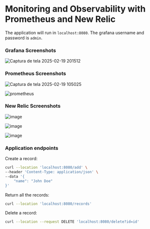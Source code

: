# Monitoring and Observability with Prometheus and New Relic

The application will run in `localhost:8080`.
The grafana username and password is `admin`.

### Grafana Screenshots

![Captura de tela 2025-02-19 201512](https://github.com/user-attachments/assets/82b496ca-cbd2-4628-93be-75a5c17ed320)

### Prometheus Screenshots

![Captura de tela 2025-02-19 105025](https://github.com/user-attachments/assets/b8517145-42ad-440a-a1fe-689529e6e89d)

![prometheus](https://github.com/user-attachments/assets/d5c238b5-893a-4625-af3c-b1ef99fdf645)


### New Relic Screenshots

![image](https://github.com/user-attachments/assets/944df70c-10f7-4c55-bcd1-f4e3f7058cf7)

![image](https://github.com/user-attachments/assets/510c1bc1-ec98-440b-ad8c-9fa0319b3360)

![image](https://github.com/user-attachments/assets/5898c62c-00a8-4708-a68a-fc1a2452b982)

### Application endpoints

Create a record:
```bash
curl --location 'localhost:8080/add' \
--header 'Content-Type: application/json' \
--data '{
    "name": "John Doe"
}'
```

Return all the records:
```bash
curl --location 'localhost:8080/records'
```

Delete a record:
```bash
curl --location --request DELETE 'localhost:8080/delete?id=id'
```
